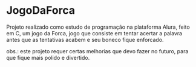 # JogoDaForca
Projeto realizado como estudo de programação na plataforma Alura, feito em C, um jogo da Forca, jogo que consiste em tentar acertar a palavra antes que as tentativas acabem e seu boneco fique enforcado.

obs.: este projeto requer certas melhorias que devo fazer no futuro, para que fique mais polido e divertido.
